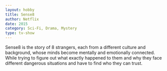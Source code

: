 ```yaml
---
layout: hobby
title: Sense8
author: Netflix
date: 2015
category: Sci-Fi, Drama, Mystery
type: tv-show
---
```

Sense8 is the story of 8 strangers, each from a different culture and background, whose minds become mentally and emotionally connected. While trying to figure out what exactly happened to them and why they face different dangerous situations and have to find who they can trust.
